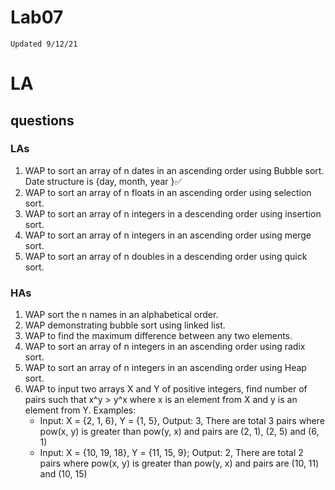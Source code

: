 # Lab07

`Updated 9/12/21`

# LA

## questions
### LAs
1. WAP to sort an array of n dates in an ascending order using Bubble sort. Date structure is {day, month, year }✅
1. WAP to sort an array of n floats in an ascending order using selection sort.
1. WAP to sort an array of n integers in a descending order using insertion sort.
1. WAP to sort an array of n integers in an ascending order using merge sort.
1. WAP to sort an array of n doubles in a descending order using quick sort.

### HAs
1. WAP sort the n names in an alphabetical order.
1. WAP demonstrating bubble sort using linked list.
1. WAP to find the maximum difference between any two elements.
1. WAP to sort an array of n integers in an ascending order using radix sort.
1. WAP to sort an array of n integers in an ascending order using Heap sort.
1. WAP to input two arrays X and Y of positive integers, find number of pairs such that x^y > y^x where x is an element from X and y is an element from Y.
Examples:
    * Input: X = {2, 1, 6}, Y = {1, 5}, Output: 3, There are total 3 pairs where pow(x, y) is greater than pow(y, x) and pairs are (2, 1), (2, 5) and (6, 1)
    * Input: X = {10, 19, 18}, Y = {11, 15, 9}; Output: 2, There are total 2 pairs where pow(x, y) is greater than pow(y, x) and pairs are (10, 11) and (10, 15)
